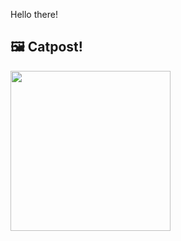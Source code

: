 Hello there!



## 🖼️ Catpost!

<sub>
    <img src="https://cdn2.thecatapi.com/images/3of.gif" height="256">
</sub>

